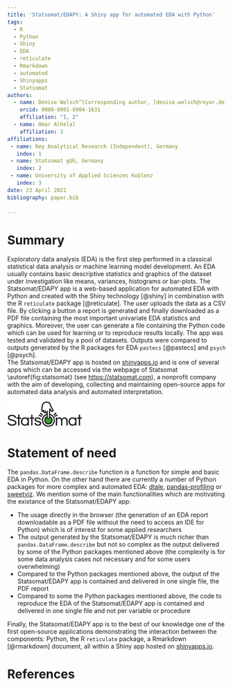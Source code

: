 ```yaml
---
title: 'Statsomat/EDAPY: A Shiny app for automated EDA with Python'
tags:
  - R
  - Python
  - Shiny
  - EDA
  - reticulate
  - Rmarkdown 
  - automated 
  - Shinyapps 
  - Statsomat  
authors:
  - name: Denise Welsch^[Corresponding author, [denise.welsch@reyar.de](denise.welsch@reyar.de)]
    orcid: 0000-0001-8904-1631
    affiliation: "1, 2"
  - name: Omar Alhelal
    affiliation: 3	
affiliations:
 - name: Rey Analytical Research (Independent), Germany
   index: 1
 - name: Statsomat gUG, Germany  
   index: 2
 - name: University of Applied Sciences Koblenz  
   index: 3
date: 23 April 2021
bibliography: paper.bib

---
```


# Summary
Exploratory data analysis (EDA) is the first step performed in a classical statistical data analysis or machine learning model development. An EDA usually contains basic descriptive statistics and graphics of the dataset under investigation like means, variances, histograms or bar-plots. The Statsomat/EDAPY app is a web-based application for automated EDA with Python and created with the Shiny technology [@shiny] in combination with the R `reticulate` package [@reticulate]. The user uploads the data as a CSV file. By clicking a button a report is generated and finally downloaded as a PDF file containing the most important univariate EDA statistics and graphics. Moreover, the user can generate a file containing the Python code which can be used for learning or to reproduce results locally. The app was tested and validated by a pool of datasets. Outputs were compared to outputs generated by the R packages for EDA `pastecs` [@pastecs] and `psych` [@psych].  
The Statsomat/EDAPY app is hosted on [shinyapps.io](https://www.shinyapps.io/) and 
is one of several apps which can be accessed via the webpage of Statsomat \autoref{fig:statsomat} (see https://statsomat.com), 
a nonprofit company with the aim of developing, collecting and maintaining open-source apps for automated data analysis and
automated interpretation. 

![Statsomat Logo\label{fig:statsomat}](Statsomat.png)

# Statement of need
The `pandas.DataFrame.describe` function is a function for simple and basic EDA in Python. On the other hand there are currently a number of Python packages for more complex and automated EDA: [dtale](https://pypi.org/project/dtale/), [pandas-profiling](https://pandas-profiling.github.io/pandas-profiling/docs/master/index.html) or [sweetviz](https://pypi.org/project/sweetviz/). We mention some of the main functionalities which are motivating the existance of the Statsomat/EDAPY app:  
- The usage directly in the browser (the generation of an EDA report downloadable as a PDF file without the need to access an IDE for Python) which is of interest for some applied researchers   
- The output generated by the Statsomat/EDAPY is much richer than `pandas.DataFrame.describe` but not so complex as the output delivered by some of the Python packages mentioned above (the complexity is for some data analysis cases not necessary and for some users overwhelming)   
- Compared to the Python packages mentioned above, the output of the Statsomat/EDAPY app is contained and delivered in one single file, the PDF report  
- Compared to some the Python packages mentioned above, the code to reproduce the EDA of the Statsomat/EDAPY app is contained and delivered in one single file and not per variable or procedure  
  
Finally, the Statsomat/EDAPY app is to the best of our knowledge one of the first open-source applications demonstrating the interaction between the components: Python, the R `reticulate` package, a Rmarkdown [@rmarkdown] document, all within a Shiny app hosted on [shinyapps.io](https://www.shinyapps.io/).   

# References

